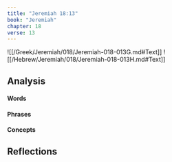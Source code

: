 ```yaml
---
title: "Jeremiah 18:13"
book: "Jeremiah"
chapter: 18
verse: 13
---
```

![[/Greek/Jeremiah/018/Jeremiah-018-013G.md#Text]]
![[/Hebrew/Jeremiah/018/Jeremiah-018-013H.md#Text]]

## Analysis

#### Words

#### Phrases

#### Concepts

## Reflections
